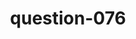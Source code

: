 ---
layout: question
title: question-076
number: 076
question: Name a reason you might call a taxi.
answer1: Needed a ride/No car | 46
answer2: Impaired | 24
answer3: Lost/No directions | 9
answer4: Hard to find parking | 7
answer5: Not enough space in car | 4
answer6:
answer7:
answer8:
answer9:
answer10:
---